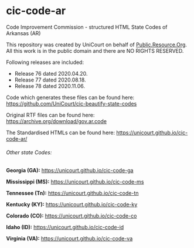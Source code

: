 # cic-code-ar
Code Improvement Commission - structured HTML State Codes of Arkansas (AR)

This repository was created by UniCourt on behalf of [Public.Resource.Org](https://public.resource.org/). All this work is in the public domain and there are NO RIGHTS RESERVED.

Following releases are included:

* Release 76 dated 2020.04.20.
* Release 77 dated 2020.08.18.
* Release 78 dated 2020.11.06.

Code which generates these files can be found here: https://github.com/UniCourt/cic-beautify-state-codes

Original RTF files can be found here: https://archive.org/download/gov.ar.code

The Standardised HTMLs can be found here: https://unicourt.github.io/cic-code-ar/ 

###### Other state Codes:

 **Georgia (GA):** https://unicourt.github.io/cic-code-ga

 **Mississippi (MS):** https://unicourt.github.io/cic-code-ms

 **Tennessee (Tn):** https://unicourt.github.io/cic-code-tn

 **Kentucky (KY):** https://unicourt.github.io/cic-code-ky

 **Colorado (CO):** https://unicourt.github.io/cic-code-co

 **Idaho (ID):** https://unicourt.github.io/cic-code-id

 **Virginia (VA):** https://unicourt.github.io/cic-code-va

